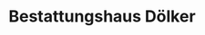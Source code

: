 ---
title: "Bestattungshaus Dölker"
url: /oberndorf-am-neckar/bestattungshaus-doelker/
shop: Bestattungen
---